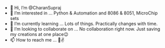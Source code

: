 - 👋 Hi, I’m @CharanSupraj
- 👀 I’m interested in ... Python & Automation and 8086 & 8051, MicroChip sets
- 🌱 I’m currently learning ... Lots of things. Practically changes with time.
- 💞️ I’m looking to collaborate on ... No collaboration right now. Just saving my creations at one place😉
- 📫 How to reach me ... 👻✌

<!---
CharanSupraj/CharanSupraj is a ✨ special ✨ repository because its `README.md` (this file) appears on your GitHub profile.
You can click the Preview link to take a look at your changes.
--->
